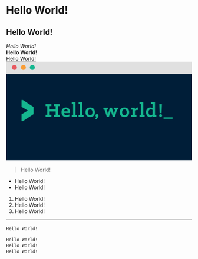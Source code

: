 # Hello World!  
## Hello World!  
_Hello World!_  
**Hello World!**  
[Hello World!](https://www.helloworld.org/)  
![Image](helloworld.png)  
>Hello World!  
* Hello World!  
* Hello World!  
1. Hello World!  
2. Hello World!  
3. Hello World!  
---  

`Hello World!`  

```
Hello World!  
Hello World!  
Hello World!  
```
